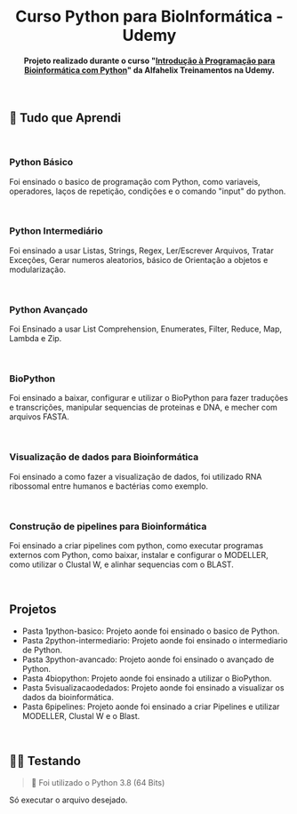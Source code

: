 <h1 align="center">
  <br>
  Curso Python para BioInformática - Udemy
  <br>
</h1>

<h4 align="center">Projeto realizado durante o curso "<a href="https://www.udemy.com/course/python_para_bioinformatica">Introdução à Programação para Bioinformática com Python</a>" da Alfahelix Treinamentos na Udemy.</h4>
</br> 

## 📝 Tudo que Aprendi

</br>

### Python Básico
Foi ensinado o basico de programação com Python, como variaveis, operadores, laços de repetição, condições e o comando "input" do python.

</br>

### Python Intermediário
Foi ensinado a usar Listas, Strings, Regex, Ler/Escrever Arquivos, Tratar Exceções, Gerar numeros aleatorios, básico de Orientação a objetos e modularização.

</br>

### Python Avançado
Foi Ensinado a usar List Comprehension, Enumerates, Filter, Reduce, Map, Lambda e Zip.

</br>

### BioPython
Foi ensinado a baixar, configurar e utilizar o BioPython para fazer traduções e transcrições, manipular sequencias de proteinas e DNA, e mecher com arquivos FASTA.

</br>

### Visualização de dados para Bioinformática
Foi ensinado a como fazer a visualização de dados, foi utilizado RNA ribossomal entre humanos e bactérias como exemplo.

</br>

### Construção de pipelines para Bioinformática
Foi ensinado a criar pipelines com python, como executar programas externos com Python, como baixar, instalar e configurar o MODELLER, como utilizar o Clustal W, e alinhar sequencias com o BLAST.

</br>

## Projetos

- Pasta 1python-basico: Projeto aonde foi ensinado o basico de Python.
- Pasta 2python-intermediario: Projeto aonde foi ensinado o intermediario de Python.
- Pasta 3python-avancado: Projeto aonde foi ensinado o avançado de Python.
- Pasta 4biopython: Projeto aonde foi ensinado a utilizar o BioPython.
- Pasta 5visualizacaodedados: Projeto aonde foi ensinado a visualizar os dados da bioinformática.
- Pasta 6pipelines: Projeto aonde foi ensinado a criar Pipelines e utilizar MODELLER, Clustal W e o Blast. 

</br>

## 👨‍🏫 Testando

> 🚩 Foi utilizado o Python 3.8 (64 Bits)

Só executar o arquivo desejado.